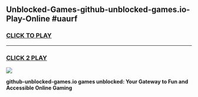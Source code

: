 
## Unblocked-Games-github-unblocked-games.io-Play-Online #uaurf
<h3>
<a href="https://news.freeplayer.one?title=github-unblocked-games.io&ref=3">CLICK TO PLAY</a></h3>
<hr>

<h3>
<a href="https://news.freeplayer.one?title=github-unblocked-games.io&ref=3">CLICK 2 PLAY</a>
  
</h3>

<a href="https://news.freeplayer.one?title=github-unblocked-games.io&ref=3"><img src="https://clearcache.store/games.png"></a>


**github-unblocked-games.io games unblocked: Your Gateway to Fun and Accessible Online Gaming**
